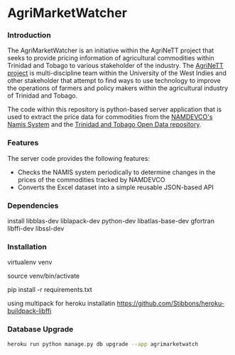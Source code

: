 # AgriMarketWatcher

### Introduction

The AgriMarketWatcher is an initiative within the AgriNeTT project that seeks to provide pricing information of agricultural commodities within Trinidad and Tobago to various stakeholder of the industry. The [AgriNeTT project](http://sta.uwi.edu/agrinett/) is multi-discipline team within the University of the West Indies and other stakeholder that attempt to find ways to use technology to improve the operations of farmers and policy makers within the agricultural industry of Trinidad and Tobago.

The code within this repository is python-based server application that is used to extract the price data for commodities from the [NAMDEVCO's Namis System](http://www.namistt.com/) and the [Trinidad and Tobago Open Data repository](http://data.tt/).

### Features

The server code provides the following features:
* Checks the NAMIS system periodically to determine changes in the prices of the commodities tracked by NAMDEVCO
* Converts the Excel dataset into a simple reusable JSON-based API 


### Dependencies

install libblas-dev liblapack-dev python-dev libatlas-base-dev gfortran libffi-dev libssl-dev

### Installation

virtualenv venv

source venv/bin/activate

pip install -r requirements.txt

using multipack for heroku installatin
https://github.com/Stibbons/heroku-buildpack-libffi


### Database Upgrade

```bash
heroku run python manage.py db upgrade --app agrimarketwatch
```
